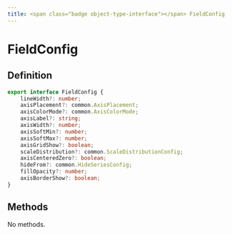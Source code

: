 ```yaml
---
title: <span class="badge object-type-interface"></span> FieldConfig
---
```

# <span class="badge object-type-interface"></span> FieldConfig

## Definition

```typescript
export interface FieldConfig {
	lineWidth?: number;
	axisPlacement?: common.AxisPlacement;
	axisColorMode?: common.AxisColorMode;
	axisLabel?: string;
	axisWidth?: number;
	axisSoftMin?: number;
	axisSoftMax?: number;
	axisGridShow?: boolean;
	scaleDistribution?: common.ScaleDistributionConfig;
	axisCenteredZero?: boolean;
	hideFrom?: common.HideSeriesConfig;
	fillOpacity?: number;
	axisBorderShow?: boolean;
}

```
## Methods

No methods.
